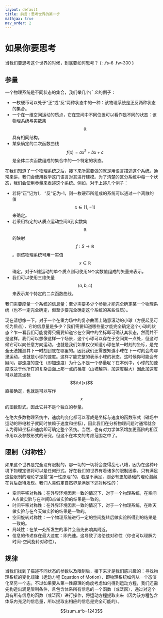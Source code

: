 ```yaml
---
layout: default
title: 前言：思考世界的第一步
mathjax: true
nav_order: 2
---
```




# 如果你要思考

当我们要思考这个世界的时候，到底要如何思考？
{: .fs-6 .fw-300 }


## 参量

一个物理系统是不同状态的集合，我们举几个广义的例子：

- 一枚硬币可以处于“正”或“反”两种状态中的一种：该物理系统是正反两种状态的集合。
- 一个在一维空间运动的质点，它在空间中不同位置可以看作是不同的状态：该物理系统与实数集$$\mathbb{R}$$具有相同结构。
- 某条确定的二次函数曲线$$f(x)=ax^2+bx+c$$是全体二次函数组成的集合中的一个特定的状态。

在我们知道了一个物理系统之后，接下来所需要做的就是用语言描述这个系统。通常来讲，我们会使用数学这门语言对其进行建模。为了清楚的区分系统中每一个状态，我们会使用参量来表述这个系统。例如，对于上述几个例子：

- 若将“正”记为1， “反”记为-1，则一枚硬币所组成的系统可以通过一个离散的值$$x\in \{1, -1\}$$来确定。
- 若采用特定的从质点运动空间S到实数集$$\mathbb{R}$$的映射$$f:S\rightarrow \mathbb{R}$$。则该物理系统可用一实值$$x\in \mathbb{R}$$确定。对于N维运动的单个质点则可使用N个实数值组成的矢量来表示。
- 我们可以使用三维矢量$$(a,b,c)$$来表示某个特定的二次函数曲线。

我们需要度量一个系统的信息量：至少需要多少个参量才能完全确定某一个物理系统（也不一定完全确定，但至少要完全确定这个系统的某些性质）。

现在请想像一下，对于一个在重力场中的复杂曲面上随意滚动的小球（方便起见可视为质点），它的信息量是多少？我们需要知道哪些量才能完全确定这个小球的状态？乍一看我们可能觉得只需要知道它在空间中的坐标即可确认其状态，然而并不是这样。我们可以想像这样一个场景，这个小球可以存在于空间某一点处，但这时候它可以向任意方向运动，也就是我们如果仅仅知道小球在某一时刻的坐标，是完全无法推测其下一时刻到底在哪里的。因此我们还需要知道小球在下一时刻会向哪里运动，也就是小球的速度。这样才能完整的表示小球的状态。这时候你可能会有疑问，那速度的变化（即加速度）为什么不是一个参量呢？在本例中，小球的加速度取决于他所在的复杂曲面上那一点的梯度（山坡越斜，加速度越大）因此加速度可以被其坐标$$\bf{x}$$直接确定，也就是可以写作$$x$$的函数形式。因此它并不是个独立的参量。

在绝大多数物理系统中，速度的变化都可以写成是坐标与速度的函数形式（磁场中运动的带电粒子就同时依赖于速度和坐标），因此我们在分析物理问题时通常就会认为得知坐标和速度即可确定整个系统。当然，也有对力学体系增加更高阶的相互作用以及参数形式的研究，但这不在本文的考虑范围之中了。

## 限制（对称性）
如果这个世界是完全没有限制的，那一切的一切将会变得乱七八糟，因为在这种环境下物理定律将可以是任何形式。好在我们的世界有着诸多的限制因素。只有满足这些限制的理论才是最“第一性原理”的，若是不满足，则必有更加基础的理论潜藏在背后亟待发现。我们人类假定自然界是满足下述对称性的：

- 空间平移对称性：在外界环境因素一致的情况下，对于一个物理系统，在空间A点做实验与在空间B点做实验的结果是一致的。
- 时间平移对称性：在外界环境因素一致的情况下，对于一个物理系统，在昨天做实验与在今天做实验的结果是一致的。
- 空间旋转对称性：一个物理系统进行一定的空间旋转后做实验所得到的结果是一致的。
- 局域性：在某一处所发生的事件会首先影响其附近。
- 信息的传递存在最大速度：即光速。这导致了洛伦兹对称性（你也可以理解为时间-空间旋转对称性）。

## 规律

当我们找到了描述不同状态的参数以及限制后，接下来才是我们感兴趣的：寻找物理系统的变化规律（运动方程 Equation of Motion），即物理系统如何从一个态演化至另一个态。不过如果要从第一性原理的角度考虑如何得到运动方程，我们还需先构造出满足限制条件，且包含体系所有信息的一个函数（或泛函），通过对这个具有所有信息的函数（或泛函）进行操作，将运动方程提取出来（因为该方程包含体系内充足的信息量，所以提取出相应的信息是完全可能的）。

$$\sum_a^b=1243$$
